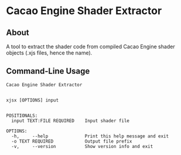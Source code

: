 # Cacao Engine Shader Extractor

## About
A tool to extract the shader code from compiled Cacao Engine shader objects (.xjs files, hence the name).

## Command-Line Usage
```
Cacao Engine Shader Extractor 


xjsx [OPTIONS] input


POSITIONALS:
  input TEXT:FILE REQUIRED    Input shader file 

OPTIONS:
  -h,     --help              Print this help message and exit 
  -o TEXT REQUIRED            Output file prefix 
  -v,     --version           Show version info and exit
```